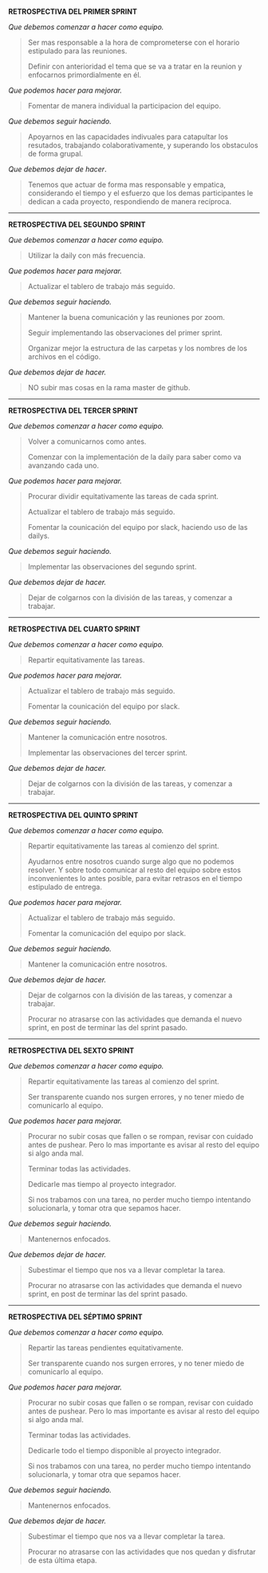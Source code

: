 **RETROSPECTIVA DEL PRIMER SPRINT**
>
*Que debemos comenzar a hacer como equipo.*
>Ser mas responsable a la hora de comprometerse con el horario estipulado para las reuniones.
>
>Definir con anterioridad el tema que se va a tratar en la reunion y enfocarnos primordialmente en él.
>
*Que podemos hacer para mejorar.*
>Fomentar de manera individual la participacion del equipo.
>
*Que debemos seguir haciendo.*
>Apoyarnos en las capacidades indivuales para catapultar los resutados, trabajando colaborativamente, y superando los obstaculos de forma grupal.
>
*Que debemos dejar de hacer*.
>Tenemos que actuar de forma mas responsable y empatica, considerando el tiempo y el esfuerzo que los demas participantes le dedican a cada proyecto, respondiendo de manera recíproca.
>
>
_____________
>
**RETROSPECTIVA DEL SEGUNDO SPRINT**
>
*Que debemos comenzar a hacer como equipo.*
>Utilizar la daily con más frecuencia.
>
*Que podemos hacer para mejorar.*
>Actualizar el tablero de trabajo más seguido.
>
*Que debemos seguir haciendo.*
>Mantener la buena comunicación y las reuniones por zoom.
>
>Seguir implementando las observaciones del primer sprint.
>
>Organizar mejor la estructura de las carpetas y los nombres de los archivos en el código.
>
*Que debemos dejar de hacer.*
>NO subir mas cosas en la rama master de github.
>
>
_____________
>
**RETROSPECTIVA DEL TERCER SPRINT**
>
*Que debemos comenzar a hacer como equipo.*
>Volver a comunicarnos como antes.
>
>Comenzar con la implementación de la daily para saber como va avanzando cada uno.
>
*Que podemos hacer para mejorar.*
>Procurar dividir equitativamente las tareas de cada sprint.
>
>Actualizar el tablero de trabajo más seguido.
>
>Fomentar la counicación del equipo por slack, haciendo uso de las dailys.
>
*Que debemos seguir haciendo.*
>Implementar las observaciones del segundo sprint.
>
*Que debemos dejar de hacer.*
>Dejar de colgarnos con la división de las tareas, y comenzar a trabajar.
>
>
_____________
>
**RETROSPECTIVA DEL CUARTO SPRINT**
>
*Que debemos comenzar a hacer como equipo.*
>Repartir equitativamente las tareas.
>
*Que podemos hacer para mejorar.*
>Actualizar el tablero de trabajo más seguido.
>
>Fomentar la counicación del equipo por slack.
>
*Que debemos seguir haciendo.*
>Mantener la comunicación entre nosotros.
>
>Implementar las observaciones del tercer sprint.
>
*Que debemos dejar de hacer.*
>Dejar de colgarnos con la división de las tareas, y comenzar a trabajar.
>
>
_____________
>
**RETROSPECTIVA DEL QUINTO SPRINT**
>
*Que debemos comenzar a hacer como equipo.*
>Repartir equitativamente las tareas al comienzo del sprint.
>
>Ayudarnos entre nosotros cuando surge algo que no podemos resolver. Y sobre todo comunicar al resto del equipo sobre estos inconvenientes lo antes posible, para evitar retrasos en el tiempo estipulado de entrega.
>
*Que podemos hacer para mejorar.*
>Actualizar el tablero de trabajo más seguido.
>
>Fomentar la comunicación del equipo por slack.
>
*Que debemos seguir haciendo.*
>Mantener la comunicación entre nosotros.
>
*Que debemos dejar de hacer.*
>Dejar de colgarnos con la división de las tareas, y comenzar a trabajar.
>
>Procurar no atrasarse con las actividades que demanda el nuevo sprint, en post de terminar las del sprint pasado.
>
>
_____________
>
**RETROSPECTIVA DEL SEXTO SPRINT**
>
*Que debemos comenzar a hacer como equipo.*
>Repartir equitativamente las tareas al comienzo del sprint.
>
>Ser transparente cuando nos surgen errores, y no tener miedo de comunicarlo al equipo.
>
*Que podemos hacer para mejorar.*
>Procurar no subir cosas que fallen o se rompan, revisar con cuidado antes de pushear. Pero lo mas importante es avisar al resto del equipo si algo anda mal.
>
>Terminar todas las actividades.
>
>Dedicarle mas tiempo al proyecto integrador.
>
>Si nos trabamos con una tarea, no perder mucho tiempo intentando solucionarla, y tomar otra que sepamos hacer.
>
*Que debemos seguir haciendo.*
>Mantenernos enfocados.
>
*Que debemos dejar de hacer.*
>Subestimar el tiempo que nos va a llevar completar la tarea.
>
>Procurar no atrasarse con las actividades que demanda el nuevo sprint, en post de terminar las del sprint pasado.
>
>
_____________
>
**RETROSPECTIVA DEL SÉPTIMO SPRINT**
>
*Que debemos comenzar a hacer como equipo.*
>Repartir las tareas pendientes equitativamente.
>
>Ser transparente cuando nos surgen errores, y no tener miedo de comunicarlo al equipo.
>
*Que podemos hacer para mejorar.*
>Procurar no subir cosas que fallen o se rompan, revisar con cuidado antes de pushear. Pero lo mas importante es avisar al resto del equipo si algo anda mal.
>
>Terminar todas las actividades.
>
>Dedicarle todo el tiempo disponible al proyecto integrador.
>
>Si nos trabamos con una tarea, no perder mucho tiempo intentando solucionarla, y tomar otra que sepamos hacer.
>
*Que debemos seguir haciendo.*
>Mantenernos enfocados.
>
*Que debemos dejar de hacer.*
>Subestimar el tiempo que nos va a llevar completar la tarea.
>
>Procurar no atrasarse con las actividades que nos quedan y disfrutar de esta última etapa.
